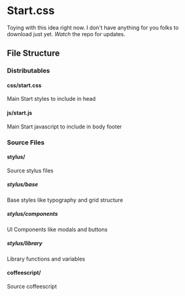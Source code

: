 Start.css
=========

Toying with this idea right now. I don't have anything for you folks to download just yet. *Watch* the repo for updates.

## File Structure

### Distributables

#### css/start.css

Main Start styles to include in head

#### js/start.js

Main Start javascript to include in body footer

### Source Files

#### stylus/

Source stylus files

##### stylus/base

Base styles like typography and grid structure

##### stylus/components

UI Components like modals and buttons

##### stylus/library

Library functions and variables

#### coffeescript/

Source coffeescript
